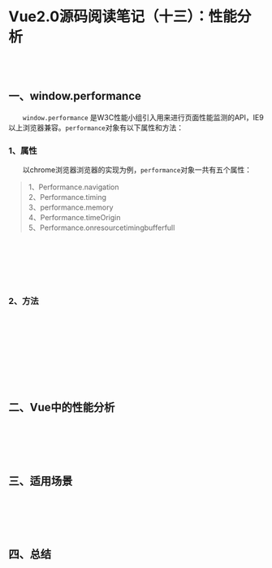 # Vue2.0源码阅读笔记（十三）：性能分析
&emsp;&emsp;<br/>
&emsp;&emsp;<br/>
## 一、window.performance
&emsp;&emsp;`window.performance` 是W3C性能小组引入用来进行页面性能监测的API，IE9以上浏览器兼容。`performance`对象有以下属性和方法：<br/>
### 1、属性
&emsp;&emsp;以chrome浏览器浏览器的实现为例，`performance`对象一共有五个属性：<br/>
> 1、Performance.navigation<br/> 
> 2、Performance.timing<br/>
> 3、performance.memory<br/>
> 4、Performance.timeOrigin <br/>
> 5、Performance.onresourcetimingbufferfull<br/>

&emsp;&emsp;<br/>
&emsp;&emsp;<br/>
&emsp;&emsp;<br/>
&emsp;&emsp;<br/>
&emsp;&emsp;<br/>
### 2、方法
&emsp;&emsp;<br/>
&emsp;&emsp;<br/>
&emsp;&emsp;<br/>
&emsp;&emsp;<br/>
&emsp;&emsp;<br/>
&emsp;&emsp;<br/>
&emsp;&emsp;<br/>
&emsp;&emsp;<br/>
## 二、Vue中的性能分析
&emsp;&emsp;<br/>
&emsp;&emsp;<br/>
&emsp;&emsp;<br/>
&emsp;&emsp;<br/>
## 三、适用场景
&emsp;&emsp;<br/>
&emsp;&emsp;<br/>
&emsp;&emsp;<br/>
&emsp;&emsp;<br/>
## 四、总结
&emsp;&emsp;<br/>
&emsp;&emsp;<br/>
&emsp;&emsp;<br/>
